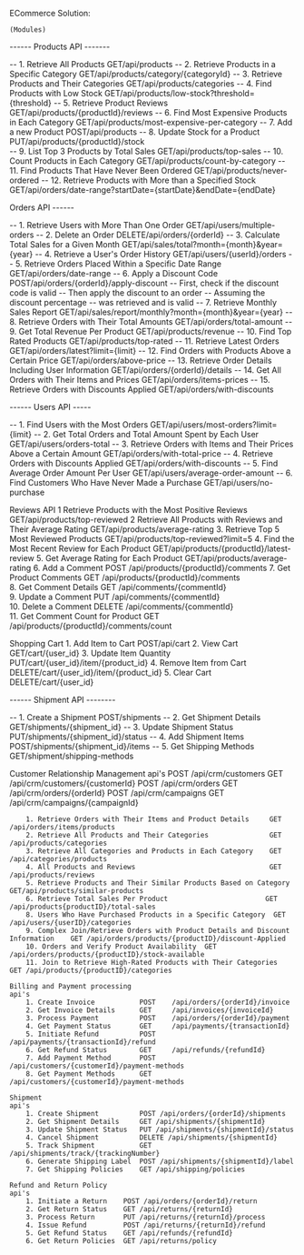 
ECommerce Solution:

	(Modules)
		
------ Products API -------

-- 1. Retrieve All Products                                      GET/api/products
-- 2. Retrieve Products in a Specific Category                   GET/api/products/category/{categoryId}
-- 3. Retrieve Products and Their Categories                     GET/api/products/categories
-- 4. Find Products with Low Stock                               GET/api/products/low-stock?threshold={threshold}
-- 5. Retrieve Product Reviews                                   GET/api/products/{productId}/reviews
-- 6. Find Most Expensive Products in Each Category              GET/api/products/most-expensive-per-category
-- 7. Add a new Product                                          POST/api/products
-- 8. Update Stock for a Product                                 PUT/api/products/{productId}/stock   
-- 9. List Top 3 Products by Total Sales                         GET/api/products/top-sales
-- 10. Count Products in Each Category                           GET/api/products/count-by-category
-- 11. Find Products That Have Never Been Ordered                GET/api/products/never-ordered
-- 12. Retrieve Products with More than a Specified Stock        GET/api/orders/date-range?startDate={startDate}&endDate={endDate}

Orders API ------

-- 1. Retrieve Users with More Than One Order                     GET/api/users/multiple-orders
-- 2. Delete an Order                                             DELETE/api/orders/{orderId}
-- 3. Calculate Total Sales for a Given Month                     GET/api/sales/total?month={month}&year={year}
-- 4. Retrieve a User's Order History                             GET/api/users/{userId}/orders
-- 5. Retrieve Orders Placed Within a Specific Date Range         GET/api/orders/date-range
-- 6. Apply a Discount Code                                       POST/api/orders/{orderId}/apply-discount
		-- First, check if the discount code is valid
		-- Then apply the discount to an order
		-- Assuming the discount percentage 
		-- was retrieved and is valid
-- 7. Retrieve Monthly Sales Report                                GET/api/sales/report/monthly?month={month}&year={year}
-- 8. Retrieve Orders with Their Total Amounts                     GET/api/orders/total-amount
-- 9. Get Total Revenue Per Product                                GET/api/products/revenue
-- 10. Find Top Rated Products                                     GET/api/products/top-rated
-- 11. Retrieve Latest Orders                                      GET/api/orders/latest?limit={limit}
-- 12. Find Orders with Products Above a Certain Price             GET/api/orders/above-price
-- 13. Retrieve Order Details Including User Information           GET/api/orders/{orderId}/details
-- 14. Get All Orders with Their Items and Prices                  GET/api/orders/items-prices
-- 15. Retrieve Orders with Discounts Applied                      GET/api/orders/with-discounts
              
------ Users API -----

-- 1. Find Users with the Most Orders                     GET/api/users/most-orders?limit={limit}
-- 2. Get Total Orders and Total Amount 
      Spent by Each User                                  GET/api/users/orders-total
-- 3. Retrieve Orders with Items and 
      Their Prices Above a Certain Amount                 GET/api/orders/with-total-price
-- 4. Retrieve Orders with Discounts Applied              GET/api/orders/with-discounts
-- 5. Find Average Order Amount Per User                  GET/api/users/average-order-amount
-- 6. Find Customers Who Have Never Made a Purchase       GET/api/users/no-purchase

Reviews API
	1 Retrieve Products with the Most Positive Reviews       		GET/api/products/top-reviewed
	2 Retrieve All Products with Reviews and Their Average Rating   GET/api/products/average-rating
	3. Retrieve Top 5 Most Reviewed Products                		GET/api/products/top-reviewed?limit=5
	4. Find the Most Recent Review for Each Product         		GET/api/products/{productId}/latest-review
	5. Get Average Rating for Each Product                  		GET/api/products/average-rating
	6. Add a Comment			                               		POST /api/products/{productId}/comments
	7. Get Product Comments	                               			GET /api/products/{productId}/comments	
	8. Get Comment Details	                               			GET /api/comments/{commentId}	
	9. Update a Comment			                           			PUT /api/comments/{commentId}	
	10. Delete a Comment			                           		DELETE /api/comments/{commentId}		
	11. Get Comment Count for Product	                   			GET /api/products/{productId}/comments/count

Shopping Cart
	1. Add Item to Cart          POST/api/cart
	2. View Cart                  GET/cart/{user_id}
	3. Update Item Quantity       PUT/cart/{user_id}/item/{product_id}
	4. Remove Item from Cart      DELETE/cart/{user_id}/item/{product_id}
	5. Clear Cart                 DELETE/cart/{user_id}

------ Shipment API --------

-- 1. Create a Shipment          POST/shipments
-- 2. Get Shipment Details       GET/shipments/{shipment_id}
-- 3. Update Shipment Status     PUT/shipments/{shipment_id}/status
-- 4. Add Shipment Items         POST/shipments/{shipment_id}/items
-- 5. Get Shipping Methods       GET/shipment/shipping-methods


Customer Relationship Management
api's
									POST /api/crm/customers
									GET  /api/crm/customers/{customerId}
									POST /api/crm/orders
									GET  /api/crm/orders/{orderId}
									POST /api/crm/campaigns
									GET /api/crm/campaigns/{campaignId}



		1. Retrieve Orders with Their Items and Product Details    	GET /api/orders/items/products
		2. Retrieve All Products and Their Categories             	GET /api/products/categories
		3. Retrieve All Categories and Products in Each Category  	GET /api/categories/products
		4. All Products and Reviews                               	GET /api/products/reviews
		5. Retrieve Products and Their Similar Products Based on Category  GET/api/products/similar-products
		6. Retrieve Total Sales Per Product                        GET  /api/products{productID}/total-sales
		8. Users Who Have Purchased Products in a Specific Category  GET /api/users/{userID}/categories
		9. Complex Join/Retrieve Orders with Product Details and Discount Information    GET /api/orders/products/{productID}/discount-Applied
		10. Orders and Verify Product Availability  GET  /api/orders/products/{productID}/stock-available
		11. Join to Retrieve High-Rated Products with Their Categories  GET /api/products/{productID}/categories

	Billing and Payment processing
	api's
		1. Create Invoice	    	POST 	/api/orders/{orderId}/invoice
		2. Get Invoice Details		GET 	/api/invoices/{invoiceId}
		3. Process Payment	    	POST 	/api/orders/{orderId}/payment
		4. Get Payment Status		GET 	/api/payments/{transactionId}	
		5. Initiate Refund	    	POST 	/api/payments/{transactionId}/refund
		6. Get Refund Status		GET 	/api/refunds/{refundId}
		7. Add Payment Method		POST 	/api/customers/{customerId}/payment-methods
		8. Get Payment Methods 		GET 	/api/customers/{customerId}/payment-methods
	
	Shipment
	api's
		1. Create Shipment  		POST /api/orders/{orderId}/shipments
		2. Get Shipment Details 	GET /api/shipments/{shipmentId}
		3. Update Shipment Status 	PUT /api/shipments/{shipmentId}/status
		4. Cancel Shipment		    DELETE /api/shipments/{shipmentId}
		5. Track Shipment		    GET /api/shipments/track/{trackingNumber}
		6. Generate Shipping Label	POST /api/shipments/{shipmentId}/label   
		7. Get Shipping Policies	GET /api/shipping/policies	  	
			
	Refund and Return Policy
	api's
		1. Initiate a Return 	POST /api/orders/{orderId}/return
		2. Get Return Status    GET /api/returns/{returnId}
		3. Process Return	    PUT /api/returns/{returnId}/process
		4. Issue Refund		    POST /api/returns/{returnId}/refund
		5. Get Refund Status	GET /api/refunds/{refundId}
		6. Get Return Policies  GET /api/returns/policy